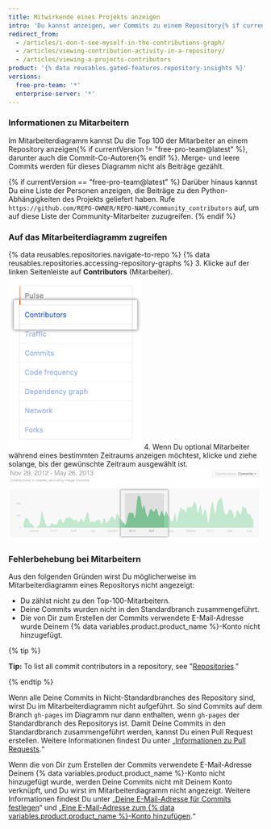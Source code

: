 ```yaml
---
title: Mitwirkende eines Projekts anzeigen
intro: 'Du kannst anzeigen, wer Commits zu einem Repository{% if currentVersion == "free-pro-team@latest" %} und seinen Abhängigkeiten{% endif %} beigetragen hat.'
redirect_from:
  - /articles/i-don-t-see-myself-in-the-contributions-graph/
  - /articles/viewing-contribution-activity-in-a-repository/
  - /articles/viewing-a-projects-contributors
product: '{% data reusables.gated-features.repository-insights %}'
versions:
  free-pro-team: '*'
  enterprise-server: '*'
---
```


### Informationen zu Mitarbeitern

Im Mitarbeiterdiagramm kannst Du die Top 100 der Mitarbeiter an einem Repository anzeigen{% if currentVersion != "free-pro-team@latest" %}, darunter auch die Commit-Co-Autoren{% endif %}. Merge- und leere Commits werden für dieses Diagramm nicht als Beiträge gezählt.

{% if currentVersion == "free-pro-team@latest" %}
Darüber hinaus kannst Du eine Liste der Personen anzeigen, die Beiträge zu den Python-Abhängigkeiten des Projekts geliefert haben. Rufe `https://github.com/REPO-OWNER/REPO-NAME/community_contributors` auf, um auf diese Liste der Community-Mitarbeiter zuzugreifen.
{% endif %}

### Auf das Mitarbeiterdiagramm zugreifen

{% data reusables.repositories.navigate-to-repo %}
{% data reusables.repositories.accessing-repository-graphs %}
3. Klicke auf der linken Seitenleiste auf **Contributors** (Mitarbeiter). ![Registerkarte „Contributors“ (Mitarbeiter)](/assets/images/help/graphs/contributors_tab.png)
4. Wenn Du optional Mitarbeiter während eines bestimmten Zeitraums anzeigen möchtest, klicke und ziehe solange, bis der gewünschte Zeitraum ausgewählt ist. ![Ausgewählter Zeitraum im Mitarbeiterdiagramm](/assets/images/help/graphs/repo_contributors_click_drag_graph.png)

### Fehlerbehebung bei Mitarbeitern

Aus den folgenden Gründen wirst Du möglicherweise im Mitarbeiterdiagramm eines Repositorys nicht angezeigt:
- Du zählst nicht zu den Top-100-Mitarbeitern.
- Deine Commits wurden nicht in den Standardbranch zusammengeführt.
- Die von Dir zum Erstellen der Commits verwendete E-Mail-Adresse wurde Deinem {% data variables.product.product_name %}-Konto nicht hinzugefügt.

{% tip %}

**Tip:** To list all commit contributors in a repository, see "[Repositories](/v3/repos/#list-contributors)."

{% endtip %}

Wenn alle Deine Commits in Nicht-Standardbranches des Repository sind, wirst Du im Mitarbeiterdiagramm nicht aufgeführt. So sind Commits auf dem Branch `gh-pages` im Diagramm nur dann enthalten, wenn `gh-pages` der Standardbranch des Repositorys ist. Damit Deine Commits in den Standardbranch zusammengeführt werden, kannst Du einen Pull Request erstellen. Weitere Informationen findest Du unter „[Informationen zu Pull Requests](/articles/about-pull-requests).“

Wenn die von Dir zum Erstellen der Commits verwendete E-Mail-Adresse Deinem {% data variables.product.product_name %}-Konto nicht hinzugefügt wurde, werden Deine Commits nicht mit Deinem Konto verknüpft, und Du wirst im Mitarbeiterdiagramm nicht angezeigt. Weitere Informationen findest Du unter „[Deine E-Mail-Adresse für Commits festlegen](/articles/setting-your-commit-email-address)“ und „[Eine E-Mail-Adresse zum {% data variables.product.product_name %}-Konto hinzufügen](/articles/adding-an-email-address-to-your-github-account).“
